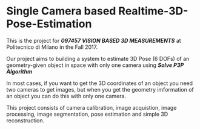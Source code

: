 # Single Camera based Realtime-3D-Pose-Estimation


This is the project for ***097457 VISION BASED 3D MEASUREMENTS*** at Politecnico di Milano in the Fall 2017.

Our project aims to building a system to estimate 3D Pose (6 DOFs) of an geometry-given object in space with only one camera using ***Solve P3P Algorithm***

In most cases, if you want to get the 3D coordinates of an object you need two cameras to get images, but when you get the geometry imformation of an object you can do this with only one camera.

This project consists of camera calibration, image acquistion, image processing, image segmentation, pose estimation and simple 3D reconstruction.





